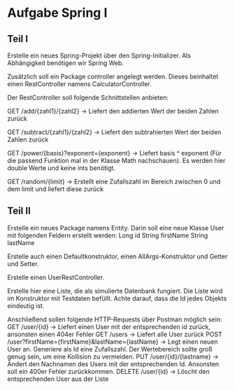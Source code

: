 # Aufgabe Spring I

## Teil I

Erstelle ein neues Spring-Projekt über den Spring-Initializer. Als Abhängigkeit benötigen wir Spring Web.

Zusätzlich soll ein Package controller angelegt werden. Dieses beinhaltet einen RestController namens CalculatorController.

Der RestController soll folgende Schnittstellen anbieten:

GET /add/{zahl1}/{zahl2} -> Liefert den addierten Wert der beiden Zahlen zurück

GET /subtract/{zahl1}/{zahl2} -> Liefert den subtrahierten Wert der beiden Zahlen zurück

GET /power/{basis}?exponent={exponent} -> Liefert basis ^ exponent (Für die passend Funktion mal in der Klasse Math nachschauen). Es werden hier double Werte und keine ints benötigt.

GET /random/{limit} -> Erstellt eine Zufallszahl im Bereich zwischen 0 und dem limit und liefert diese zurück


## Teil II
Erstelle ein neues Package namens Entity. Darin soll eine neue Klasse User mit folgenden Feldern erstellt werden:
Long id
String firstName
String lastName

Erstelle auch einen Defaultkonstruktor, einen AllArgs-Konstruktor und Getter und Setter.

Erstelle einen UserRestController.

Erstelle hier eine Liste, die als simulierte Datenbank fungiert. Die Liste wird im Konstruktor mit Testdaten befüllt.
Achte darauf, dass die Id jedes Objekts eindeutig ist.

Anschließend sollen folgende HTTP-Requests über Postman möglich sein:
GET /user/{id} -> Liefert einen User mit der entsprechenden id zurück, ansonsten einen 404er Fehler
GET /users -> Liefert alle User zurück
POST /user?firstName={firstName}&lastName={lastName} -> Legt einen neuen User an. Generiere als Id eine Zufallszahl. Der Wertebereich sollte groß genug sein, um eine Kollision zu vermeiden.
PUT /user/{id}/{lastname} -> Ändert den Nachnamen des Users mit der entsprechenden Id. Ansonsten soll ein 400er Fehler zurückkommen.
DELETE /user/{id} -> Löscht den entsprechenden User aus der Liste

